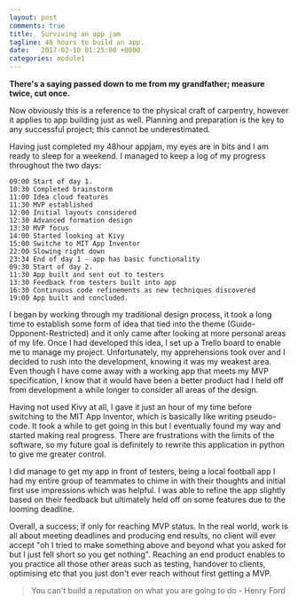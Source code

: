 ```yaml
---
layout: post
comments: true
title:  Surviving an app jam
tagline: 48 hours to build an app.
date:   2017-02-10 01:25:00 +0000
categories: module1
---
```


**There's a saying passed down to me from my grandfather; measure twice, cut once.**

Now obviously this is a reference to the physical craft of carpentry, however it applies to app building just as well. Planning and preparation is the key to any successful project; this cannot be underestimated.

Having just completed my 48hour appjam, my eyes are in bits and I am ready to sleep for a weekend. I managed to keep a log of my progress throughout the two days:

~~~~
09:00 Start of day 1.
10:30 Completed brainstorm
11:00 Idea cloud features
11:30 MVP established
12:00 Initial layouts considered
12:30 Advanced formation design
13:30 MVP focus
14:00 Started looking at Kivy
15:00 Switche to MIT App Inventor
22:00 Slowing right down
23:34 End of day 1 - app has basic functionality
09:30 Start of day 2.
11:30 App built and sent out to testers
13:30 Feedback from testers built into app
16:30 Continuous code refinements as new techniques discovered
19:00 App built and concluded.
~~~~

I began by working through my traditional design process, it took a long time to establish some form of idea that tied into the theme (Guide-Opponent-Restricted) and it only came after looking at more personal areas of my life. Once I had developed this idea, I set up a Trello board to enable me to manage my project. Unfortunately, my apprehensions took over and I decided to rush into the development, knowing it was my weakest area. Even though I have come away with a working app that meets my MVP specification, I know that it would have been a better product had I held off from development a while longer to consider all areas of the design.

Having not used Kivy at all, I gave it just an hour of my time before switching to the MIT App Inventor, which is basically like writing pseudo-code. It took a while to get going in this but I eventually found my way and started making real progress. There are frustrations with the limits of the software, so my future goal is definitely to rewrite this application in python to give me greater control.

I did manage to get my app in front of testers, being a local football app I had my entire group of teammates to chime in with their thoughts and initial first use impressions which was helpful. I was able to refine the app slightly based on their feedback but ultimately held off on some features due to the looming deadline.

Overall, a success; if only for reaching MVP status. In the real world, work is all about meeting deadlines and producing end results, no client will ever accept "oh I tried to make something above and beyond what you asked for but I just fell short so you get nothing". Reaching an end product enables to you practice all those other areas such as testing, handover to clients, optimising etc that you just don't ever reach without first getting a MVP.

> You can't build a reputation on what you are going to do - Henry Ford

